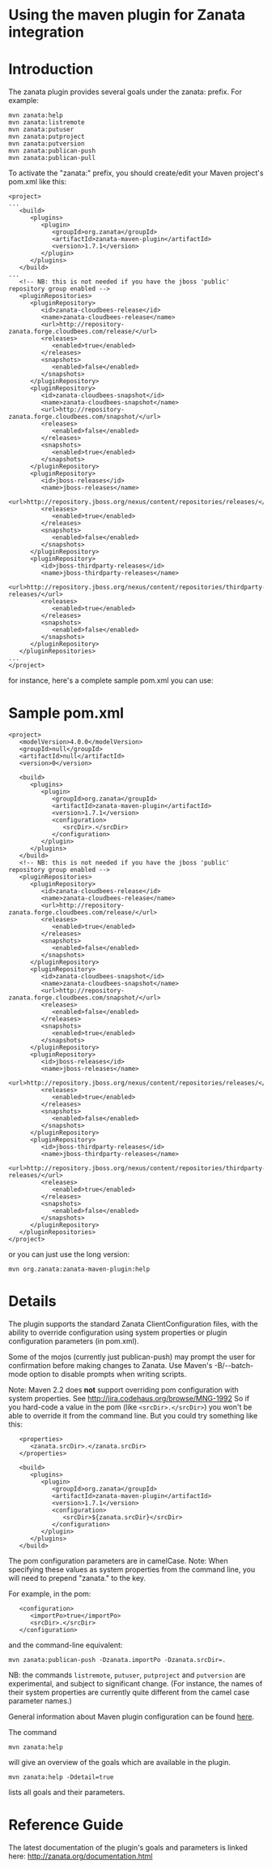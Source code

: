 # Using the maven plugin for Zanata integration

# Introduction

The zanata plugin provides several goals under the zanata: prefix. For example:

    mvn zanata:help
    mvn zanata:listremote
    mvn zanata:putuser
    mvn zanata:putproject
    mvn zanata:putversion
    mvn zanata:publican-push
    mvn zanata:publican-pull

To activate the "zanata:" prefix, you should create/edit your Maven project's pom.xml like this:

    <project>
    ...
       <build>
          <plugins>
             <plugin>
                <groupId>org.zanata</groupId>
                <artifactId>zanata-maven-plugin</artifactId>
                <version>1.7.1</version>
             </plugin>
          </plugins>
       </build>
    ...
       <!-- NB: this is not needed if you have the jboss 'public' repository group enabled -->
       <pluginRepositories>
          <pluginRepository>
             <id>zanata-cloudbees-release</id>
             <name>zanata-cloudbees-release</name>
             <url>http://repository-zanata.forge.cloudbees.com/release/</url>
             <releases>
                <enabled>true</enabled>
             </releases>
             <snapshots>
                <enabled>false</enabled>
             </snapshots>
          </pluginRepository>
          <pluginRepository>
             <id>zanata-cloudbees-snapshot</id>
             <name>zanata-cloudbees-snapshot</name>
             <url>http://repository-zanata.forge.cloudbees.com/snapshot/</url>
             <releases>
                <enabled>false</enabled>
             </releases>
             <snapshots>
                <enabled>true</enabled>
             </snapshots>
          </pluginRepository>
          <pluginRepository>
             <id>jboss-releases</id>
             <name>jboss-releases</name>
             <url>http://repository.jboss.org/nexus/content/repositories/releases/</url>
             <releases>
                <enabled>true</enabled>
             </releases>
             <snapshots>
                <enabled>false</enabled>
             </snapshots>
          </pluginRepository>
          <pluginRepository>
             <id>jboss-thirdparty-releases</id>
             <name>jboss-thirdparty-releases</name>
             <url>http://repository.jboss.org/nexus/content/repositories/thirdparty-releases/</url>
             <releases>
                <enabled>true</enabled>
             </releases>
             <snapshots>
                <enabled>false</enabled>
             </snapshots>
          </pluginRepository>
       </pluginRepositories>
    ...
    </project>

for instance, here's a complete sample pom.xml you can use:

# Sample pom.xml

    <project>
       <modelVersion>4.0.0</modelVersion>
       <groupId>null</groupId>
       <artifactId>null</artifactId>
       <version>0</version>
       
       <build>
          <plugins>
             <plugin>
                <groupId>org.zanata</groupId>
                <artifactId>zanata-maven-plugin</artifactId>
                <version>1.7.1</version>
                <configuration>
                   <srcDir>.</srcDir>
                </configuration>
             </plugin>
          </plugins>
       </build>
       <!-- NB: this is not needed if you have the jboss 'public' repository group enabled -->
       <pluginRepositories>
          <pluginRepository>
             <id>zanata-cloudbees-release</id>
             <name>zanata-cloudbees-release</name>
             <url>http://repository-zanata.forge.cloudbees.com/release/</url>
             <releases>
                <enabled>true</enabled>
             </releases>
             <snapshots>
                <enabled>false</enabled>
             </snapshots>
          </pluginRepository>
          <pluginRepository>
             <id>zanata-cloudbees-snapshot</id>
             <name>zanata-cloudbees-snapshot</name>
             <url>http://repository-zanata.forge.cloudbees.com/snapshot/</url>
             <releases>
                <enabled>false</enabled>
             </releases>
             <snapshots>
                <enabled>true</enabled>
             </snapshots>
          </pluginRepository>
          <pluginRepository>
             <id>jboss-releases</id>
             <name>jboss-releases</name>
             <url>http://repository.jboss.org/nexus/content/repositories/releases/</url>
             <releases>
                <enabled>true</enabled>
             </releases>
             <snapshots>
                <enabled>false</enabled>
             </snapshots>
          </pluginRepository>
          <pluginRepository>
             <id>jboss-thirdparty-releases</id>
             <name>jboss-thirdparty-releases</name>
             <url>http://repository.jboss.org/nexus/content/repositories/thirdparty-releases/</url>
             <releases>
                <enabled>true</enabled>
             </releases>
             <snapshots>
                <enabled>false</enabled>
             </snapshots>
          </pluginRepository>
       </pluginRepositories>
    </project>


or you can just use the long version:

    mvn org.zanata:zanata-maven-plugin:help


# Details

The plugin supports the standard Zanata ClientConfiguration files, with the ability to override configuration using system properties or plugin configuration parameters (in pom.xml).

Some of the mojos (currently just publican-push) may prompt the user for confirmation before making changes to Zanata.  Use Maven's -B/--batch-mode option to disable prompts when writing scripts. 

Note: Maven 2.2 does **not** support overriding pom configuration with system properties.  See http://jira.codehaus.org/browse/MNG-1992  So if you hard-code a value in the pom (like `<srcDir>.</srcDir>`) you won't be able to override it from the command line.  But you could try something like this:

       <properties>
          <zanata.srcDir>.</zanata.srcDir>
       </properties>
       
       <build>
          <plugins>
             <plugin>
                <groupId>org.zanata</groupId>
                <artifactId>zanata-maven-plugin</artifactId>
                <version>1.7.1</version>
                <configuration>
                   <srcDir>${zanata.srcDir}</srcDir>
                </configuration>
             </plugin>
          </plugins>
       </build>


The pom configuration parameters are in camelCase.  Note: When specifying these values as system properties from the command line, you will need to prepend "zanata." to the key.  

For example, in the pom:

       <configuration>
          <importPo>true</importPo>
          <srcDir>.</srcDir>
       </configuration>

and the command-line equivalent:

    mvn zanata:publican-push -Dzanata.importPo -Dzanata.srcDir=.


NB: the commands `listremote`, `putuser`, `putproject` and `putversion` are experimental, and subject to significant change.  (For instance, the names of their system properties are currently quite different from the camel case parameter names.)

General information about Maven plugin configuration can be found [here](http://maven.apache.org/guides/mini/guide-configuring-plugins.html).
 

The command

    mvn zanata:help

will give an overview of the goals which are available in the plugin.

    mvn zanata:help -Ddetail=true

lists all goals and their parameters.

# Reference Guide

The latest documentation of the plugin's goals and parameters is linked here: http://zanata.org/documentation.html